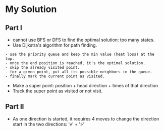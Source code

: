 # My Solution

## Part I

- cannot use BFS or DFS to find the optimal solution: too many states.
- Use Dijkstra's algorithm for path finding.

```
- use the priority queue and keep the min value (heat loss) at the top.
- once the end position is reached, it's the optimal solution.
- skip the already visited point.
- for a given point, put all its possible neighbors in the queue.
- finally mark the current point as visited.
```

- Make a super point: position + head direction + times of that direction
- Track the super point as visited or not visit.

## Part II

- As one direction is started, it requires 4 moves to change the direction
  start in the two directions: 'v' + '>'

